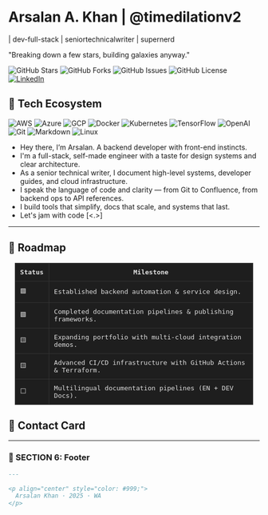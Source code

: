 # Arsalan A. Khan | @timedilationv2

| dev-full-stack | seniortechnicalwriter | supernerd

"Breaking down a few stars, building galaxies anyway."

![GitHub Stars](https://img.shields.io/github/stars/timedilationv2/timedilationv2?style=flat-square&color=blue)
![GitHub Forks](https://img.shields.io/github/forks/timedilationv2/timedilationv2?style=flat-square&color=orange)
![GitHub Issues](https://img.shields.io/github/issues/timedilationv2/timedilationv2?style=flat-square&color=red)
![GitHub License](https://img.shields.io/github/license/timedilationv2/timedilationv2?style=flat-square&color=gray)
[![LinkedIn](https://img.shields.io/badge/LinkedIn-Arsalan_Khan-blue?style=flat-square&logo=linkedin)](https://linkedin.com/in/arsalankhan)
## 🚀 Tech Ecosystem

![AWS](https://img.shields.io/badge/AWS-232F3E?style=flat-square&logo=amazonaws&logoColor=white)
![Azure](https://img.shields.io/badge/Azure-0078D4?style=flat-square&logo=microsoftazure&logoColor=white)
![GCP](https://img.shields.io/badge/GCP-4285F4?style=flat-square&logo=googlecloud&logoColor=white)
![Docker](https://img.shields.io/badge/Docker-2496ED?style=flat-square&logo=docker&logoColor=white)
![Kubernetes](https://img.shields.io/badge/Kubernetes-326CE5?style=flat-square&logo=kubernetes&logoColor=white)
![TensorFlow](https://img.shields.io/badge/TensorFlow-FF6F00?style=flat-square&logo=tensorflow&logoColor=white)
![OpenAI](https://img.shields.io/badge/OpenAI-412991?style=flat-square&logo=openai&logoColor=white)
![Git](https://img.shields.io/badge/Git-F05032?style=flat-square&logo=git&logoColor=white)
![Markdown](https://img.shields.io/badge/Markdown-000000?style=flat-square&logo=markdown&logoColor=white)
![Linux](https://img.shields.io/badge/Linux-FCC624?style=flat-square&logo=linux&logoColor=black)

+ Hey there, I’m Arsalan. A backend developer with front-end instincts.
+ I'm a full-stack, self-made engineer with a taste for design systems and clear architecture.
+ As a senior technical writer, I document high-level systems, developer guides, and cloud infrastructure.
+ I speak the language of code and clarity — from Git to Confluence, from backend ops to API references.
+ I build tools that simplify, docs that scale, and systems that last.
+ Let's jam with code [<.>] 

---

## 📍 Roadmap

<div align="center">
    <table style="width:95%; background-color:#1e1e1e; color:#e0e0e0; border-collapse:collapse; font-family: monospace;">
        <thead>
            <tr>
                <th style="border:1px solid #333; padding:10px;">Status</th>
                <th style="border:1px solid #333; padding:10px;">Milestone</th>
            </tr>
        </thead>
        <tbody>
            <tr>
                <td style="border:1px solid #333; padding:10px;">🟩</td>
                <td style="border:1px solid #333; padding:10px;">Established backend automation & service design.</td>
            </tr>
            <tr>
                <td style="border:1px solid #333; padding:10px;">🟩</td>
                <td style="border:1px solid #333; padding:10px;">Completed documentation pipelines & publishing frameworks.</td>
            </tr>
            <tr>
                <td style="border:1px solid #333; padding:10px;">🟨</td>
                <td style="border:1px solid #333; padding:10px;">Expanding portfolio with multi-cloud integration demos.</td>
            </tr>
            <tr>
                <td style="border:1px solid #333; padding:10px;">🟨</td>
                <td style="border:1px solid #333; padding:10px;">Advanced CI/CD infrastructure with GitHub Actions & Terraform.</td>
            </tr>
            <tr>
                <td style="border:1px solid #333; padding:10px;">⬜</td>
                <td style="border:1px solid #333; padding:10px;">Multilingual documentation pipelines (EN + DEV Docs).</td>
            </tr>
        </tbody>
    </table>
</div>

## 📇 Contact Card


---

### 🔹 SECTION 6: Footer

```markdown
---

<p align="center" style="color: #999;">
  Arsalan Khan · 2025 · WA
</p>

